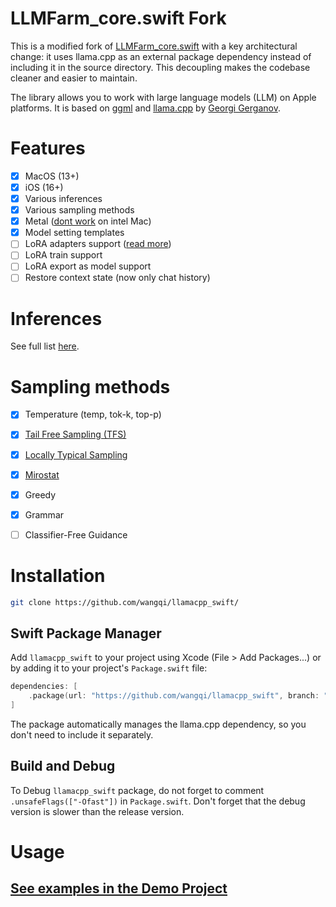 
# LLMFarm_core.swift Fork
This is a modified fork of [LLMFarm_core.swift](https://github.com/guinmoon/llmfarm_core.swift) with a key architectural change: it uses llama.cpp as an external package dependency instead of including it in the source directory. This decoupling makes the codebase cleaner and easier to maintain.

The library allows you to work with large language models (LLM) on Apple platforms. It is based on [ggml](https://github.com/ggerganov/ggml) and [llama.cpp](https://github.com/ggerganov/llama.cpp) by [Georgi Gerganov](https://github.com/ggerganov).

# Features

- [x] MacOS (13+)
- [x] iOS (16+)
- [x] Various inferences
- [x] Various sampling methods
- [x] Metal ([dont work](https://github.com/ggerganov/llama.cpp/issues/2407#issuecomment-1699544808) on intel Mac)
- [x] Model setting templates
- [ ] LoRA adapters support ([read more](https://github.com/guinmoon/LLMFarm/blob/main/lora.md))
- [ ] LoRA train support
- [ ] LoRA export as model support
- [ ] Restore context state (now only chat history) 

# Inferences

See full list [here](https://github.com/ggerganov/llama.cpp).
  
# Sampling methods
- [x] Temperature (temp, tok-k, top-p)
- [x] [Tail Free Sampling (TFS)](https://www.trentonbricken.com/Tail-Free-Sampling/)
- [x] [Locally Typical Sampling](https://arxiv.org/abs/2202.00666)
- [x] [Mirostat](https://arxiv.org/abs/2007.14966)
- [x] Greedy
- [x] Grammar 
- [ ] Classifier-Free Guidance


# Installation

```bash
git clone https://github.com/wangqi/llamacpp_swift/
```

## Swift Package Manager

Add `llamacpp_swift` to your project using Xcode (File > Add Packages...) or by adding it to your project's `Package.swift` file:

```swift
dependencies: [
    .package(url: "https://github.com/wangqi/llamacpp_swift", branch: "main")
]
```

The package automatically manages the llama.cpp dependency, so you don't need to include it separately.

## Build and Debug 

To Debug `llamacpp_swift` package, do not forget to comment `.unsafeFlags(["-Ofast"])` in `Package.swift`.
Don't forget that the debug version is slower than the release version.

# Usage

## [See examples in the Demo Project](/DemoProject)

